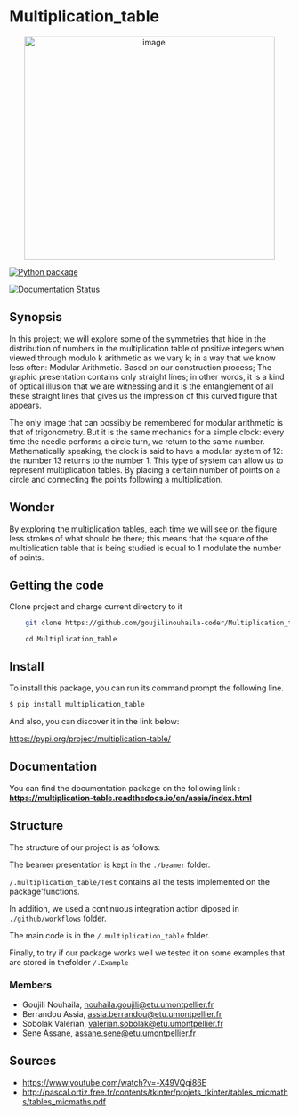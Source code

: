 # Multiplication_table 
<p align="center">
<img src="https://zupimages.net/up/21/16/zxrf.png" width="450" height='400' alt="image"/>
</p>

[![Python package](https://github.com/goujilinouhaila-coder/Multiplication_table/actions/workflows/python-package.yml/badge.svg)](https://github.com/goujilinouhaila-coder/Multiplication_table/actions/workflows/python-package.yml)

[![Documentation Status](https://readthedocs.org/projects/multiplication-table/badge/?version=assia)](https://multiplication-table.readthedocs.io/en/assia/?badge=assia)

## Synopsis
In this project; we will explore some of the symmetries that hide in the distribution of numbers in the multiplication table of positive integers when viewed through modulo k arithmetic as we vary k; in a way that we know less often: Modular Arithmetic. Based on our construction process; The graphic presentation contains only straight lines; in other words, it is a kind of optical illusion that we are witnessing and it is the entanglement of all these straight lines that gives us the impression of this curved figure that appears.

The only image that can possibly be remembered for modular arithmetic is that of trigonometry. But it is the same mechanics for a simple clock: every time the needle performs a circle turn, we return to the same number. Mathematically speaking, the clock is said to have a modular system of 12: the number 13 returns to the number 1. This type of system can allow us to represent multiplication tables. By placing a certain number of points on a circle and connecting the points following a multiplication. 

## Wonder 
By exploring the multiplication tables, each time we will see on the figure less strokes of what should be there; this means that the square of the multiplication table that is being studied is equal to 1 modulate the number of points. 

## Getting the code
Clone project and charge current directory to it 

```sh 
    git clone https://github.com/goujilinouhaila-coder/Multiplication_table.git
```

```
    cd Multiplication_table
```

## Install

To install this package, you can run its command prompt the following line.

```sh
$ pip install multiplication_table 
```

And also, you can discover it in the link below: 

https://pypi.org/project/multiplication-table/

## Documentation 

You can find the documentation package on the following link : 
**https://multiplication-table.readthedocs.io/en/assia/index.html**

## Structure 
The structure of our project is as follows:

The beamer presentation is kept in the `./beamer` folder. 

`/.multiplication_table/Test` contains all the tests implemented on the package'functions. 

In addition, we used a continuous integration action diposed in `./github/workflows` folder.

The main code is in the `/.multiplication_table` folder.

Finally, to try if our package works well we tested it on some examples that are stored in thefolder `/.Example`

### Members

- Goujili Nouhaila, nouhaila.goujili@etu.umontpellier.fr
- Berrandou Assia, assia.berrandou@etu.umontpellier.fr     
- Sobolak Valerian, valerian.sobolak@etu.umontpellier.fr
- Sene Assane, assane.sene@etu.umontpellier.fr

## Sources

- https://www.youtube.com/watch?v=-X49VQgi86E
- http://pascal.ortiz.free.fr/contents/tkinter/projets_tkinter/tables_micmaths/tables_micmaths.pdf

